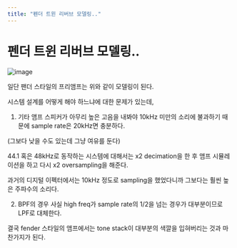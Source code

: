 ```yaml
---
title: "펜더 트윈 리버브 모델링.."
---
```

# 펜더 트윈 리버브 모델링..

![image](b951fdd67fe29f2c783cde50deece378.jpg)




일단 팬더 스타일의 프리앰프는 위와 같이 모델링이 된다. 




시스템 설계를 어떻게 해야 하느냐에 대한 문제가 있는데,





1) 기타 앰프 스피커가 아무리 높은 고음을 내봐야 10kHz 미만의 소리에 불과하기 때문에 sample rate은 20kHz면 충분하다.

(그보다 낮을 수도 있는데 그냥 여유를 둔다) 




44.1 혹은 48kHz로 동작하는 시스템에 대해서는 x2 decimation을 한 후 앰프 시뮬레이션을 하고 다시 x2 oversampling을 해준다.




과거의 디지털 이펙터에서는 10kHz 정도로 sampling을 했었다니까 그보다는 훨씬 높은 주파수의 소리다.




2) BPF의 경우 사실 high freq가 sample rate의 1/2을 넘는 경우가 대부분이므로 LPF로 대체한다.




결국 fender 스타일의 앰프에서는 tone stack이 대부분의 색깔을 입혀버리는 것과 마찬가지가 된다.















